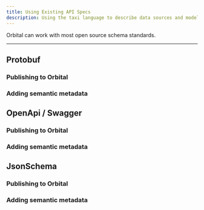 ```yaml
---
title: Using Existing API Specs
description: Using the taxi language to describe data sources and models 
---
```


Orbital can work with most open source schema standards.

---

## Protobuf

### Publishing to Orbital

### Adding semantic metadata

## OpenApi / Swagger

### Publishing to Orbital

### Adding semantic metadata

## JsonSchema

### Publishing to Orbital

### Adding semantic metadata


